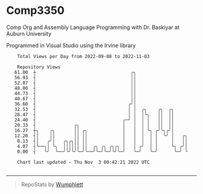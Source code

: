 # Comp3350
Comp Org and Assembly Language Programming with Dr. Baskiyar at Auburn University

Programmed in Visual Studio using the Irvine library

```
    Total Views per Day from 2022-09-08 to 2022-11-03

    Repository Views
   61.00  ┼                                   ╭╮
   56.93  ┤                                   ││
   52.87  ┤                                   ││
   48.80  ┤                                   ││
   44.73  ┤                                   ││
   40.67  ┤                                   ││
   36.60  ┤                                  ╭╯│
   32.53  ┤                                  │ │  ╭╮    ╭╮  ╭╮
   28.47  ┤                                  │ │  │╰╮   ││  ││
   24.40  ┤                                ╭─╯ │  │ │   ││  ││
   20.33  ┤              ╭╮                │   │  │ │   ││  ││
   16.27  ┼╮    ╭╮       ││ ╭╮             │   │  │ ╰╮ ╭╯╰╮╭╯│
   12.20  ┤│    ││       ││ ││             │   │  │  │ │  ╰╯ │   ╭╮
    8.13  ┤│   ╭╯│   ╭╮╭╮││ ││             │   │  │  │ │     │   ││
    4.07  ┤╰──╮│ ╰╮  ││││││ ││  ╭╮ ╭╮ ╭╮╭╮ │   │ ╭╯  │ │     ╰╮ ╭╯│
    0.00  ┤   ╰╯  ╰──╯╰╯╰╯╰─╯╰──╯╰─╯╰─╯╰╯╰─╯   ╰─╯   ╰─╯      ╰─╯ ╰

    Chart last updated - Thu Nov  3 00:42:21 2022 UTC
    
```

---

> RepoStats by [Wumphlett](https://github.com/Wumphlett)
